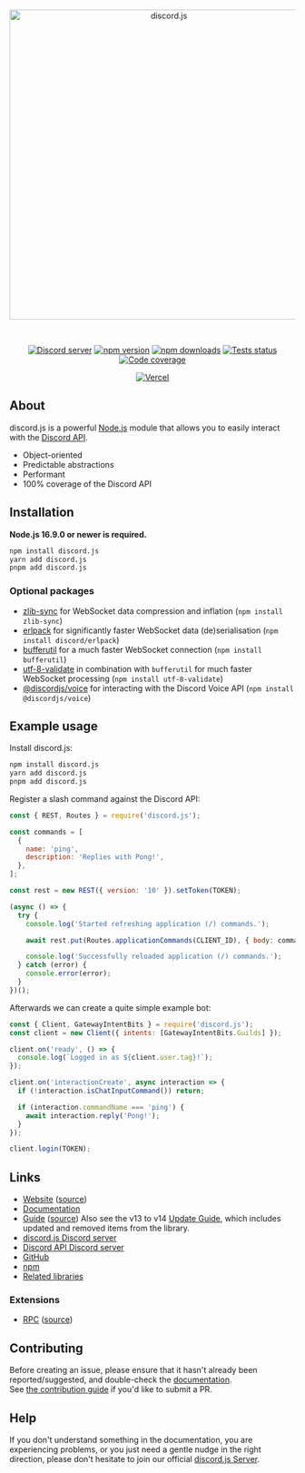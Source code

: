 <div align="center">
	<br />
	<p>
		<a href="https://discord.js.org"><img src="https://discord.js.org/static/logo.svg" width="546" alt="discord.js" /></a>
	</p>
	<br />
	<p>
		<a href="https://discord.gg/djs"><img src="https://img.shields.io/discord/222078108977594368?color=5865F2&logo=discord&logoColor=white" alt="Discord server" /></a>
		<a href="https://www.npmjs.com/package/discord.js"><img src="https://img.shields.io/npm/v/discord.js.svg?maxAge=3600" alt="npm version" /></a>
		<a href="https://www.npmjs.com/package/discord.js"><img src="https://img.shields.io/npm/dt/discord.js.svg?maxAge=3600" alt="npm downloads" /></a>
		<a href="https://github.com/discordjs/discord.js/actions"><img src="https://github.com/discordjs/discord.js/actions/workflows/test.yml/badge.svg" alt="Tests status" /></a>
		<a href="https://codecov.io/gh/discordjs/discord.js" ><img src="https://codecov.io/gh/discordjs/discord.js/branch/main/graph/badge.svg?precision=2" alt="Code coverage" /></a>
	</p>
	<p>
		<a href="https://vercel.com/?utm_source=discordjs&utm_campaign=oss"><img src="https://raw.githubusercontent.com/discordjs/discord.js/main/.github/powered-by-vercel.svg" alt="Vercel" /></a>
	</p>
</div>

## About

discord.js is a powerful [Node.js](https://nodejs.org) module that allows you to easily interact with the
[Discord API](https://discord.com/developers/docs/intro).

- Object-oriented
- Predictable abstractions
- Performant
- 100% coverage of the Discord API

## Installation

**Node.js 16.9.0 or newer is required.**

```sh
npm install discord.js
yarn add discord.js
pnpm add discord.js
```

### Optional packages

- [zlib-sync](https://www.npmjs.com/package/zlib-sync) for WebSocket data compression and inflation (`npm install zlib-sync`)
- [erlpack](https://github.com/discord/erlpack) for significantly faster WebSocket data (de)serialisation (`npm install discord/erlpack`)
- [bufferutil](https://www.npmjs.com/package/bufferutil) for a much faster WebSocket connection (`npm install bufferutil`)
- [utf-8-validate](https://www.npmjs.com/package/utf-8-validate) in combination with `bufferutil` for much faster WebSocket processing (`npm install utf-8-validate`)
- [@discordjs/voice](https://www.npmjs.com/package/@discordjs/voice) for interacting with the Discord Voice API (`npm install @discordjs/voice`)

## Example usage

Install discord.js:

```sh
npm install discord.js
yarn add discord.js
pnpm add discord.js
```

Register a slash command against the Discord API:

```js
const { REST, Routes } = require('discord.js');

const commands = [
  {
    name: 'ping',
    description: 'Replies with Pong!',
  },
];

const rest = new REST({ version: '10' }).setToken(TOKEN);

(async () => {
  try {
    console.log('Started refreshing application (/) commands.');

    await rest.put(Routes.applicationCommands(CLIENT_ID), { body: commands });

    console.log('Successfully reloaded application (/) commands.');
  } catch (error) {
    console.error(error);
  }
})();
```

Afterwards we can create a quite simple example bot:

```js
const { Client, GatewayIntentBits } = require('discord.js');
const client = new Client({ intents: [GatewayIntentBits.Guilds] });

client.on('ready', () => {
  console.log(`Logged in as ${client.user.tag}!`);
});

client.on('interactionCreate', async interaction => {
  if (!interaction.isChatInputCommand()) return;

  if (interaction.commandName === 'ping') {
    await interaction.reply('Pong!');
  }
});

client.login(TOKEN);
```

## Links

- [Website][website] ([source][website-source])
- [Documentation][documentation]
- [Guide][guide] ([source][guide-source])
  Also see the v13 to v14 [Update Guide][guide-update], which includes updated and removed items from the library.
- [discord.js Discord server][discord]
- [Discord API Discord server][discord-api]
- [GitHub][source]
- [npm][npm]
- [Related libraries][related-libs]

### Extensions

- [RPC][rpc] ([source][rpc-source])

## Contributing

Before creating an issue, please ensure that it hasn't already been reported/suggested, and double-check the
[documentation][documentation].  
See [the contribution guide][contributing] if you'd like to submit a PR.

## Help

If you don't understand something in the documentation, you are experiencing problems, or you just need a gentle
nudge in the right direction, please don't hesitate to join our official [discord.js Server][discord].

[website]: https://discord.js.org/
[website-source]: https://github.com/discordjs/discord.js/tree/main/apps/website
[documentation]: https://discord.js.org/#/docs
[guide]: https://discordjs.guide/
[guide-source]: https://github.com/discordjs/guide
[guide-update]: https://discordjs.guide/additional-info/changes-in-v14.html
[discord]: https://discord.gg/djs
[discord-api]: https://discord.gg/discord-api
[source]: https://github.com/discordjs/discord.js/tree/main/packages/discord.js
[npm]: https://www.npmjs.com/package/discord.js
[related-libs]: https://discord.com/developers/docs/topics/community-resources#libraries
[rpc]: https://www.npmjs.com/package/discord-rpc
[rpc-source]: https://github.com/discordjs/RPC
[contributing]: https://github.com/discordjs/discord.js/blob/main/.github/CONTRIBUTING.md
